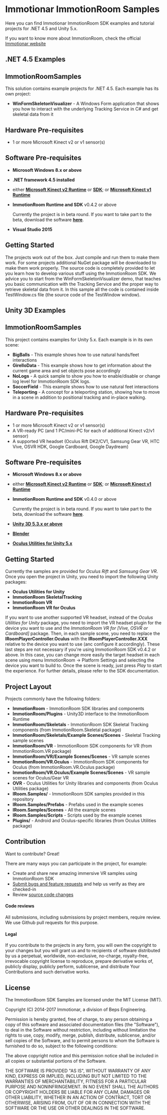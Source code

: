 # Immotionar ImmotionRoom Samples

Here you can find Immotionar ImmotionRoom SDK examples and tutorial projects for .NET 4.5 and Unity 5.x.

If you want to know more about ImmotionRoom, check the official [Immotionar website](http://www.immotionar.com)


## .NET 4.5 Examples

ImmotionRoomSamples
-----------------
This solution contains example projects for .NET 4.5. Each example has its own project:
* **WinFormSkeletonVisualizer** - A Windows Form application that shows you how to interact with the underlying Tracking Service in C# and get skeletal data from it

Hardware Pre-requisites
-----------------------
* 1 or more Microsoft Kinect v2 or v1 sensor(s)

Software Pre-requisites
-----------------------
* **Microsoft Windows 8.x or above**
* **.NET framework 4.5 installed**
* either **[Microsoft Kinect v2 Runtime](https://www.microsoft.com/en-us/download/details.aspx?id=44559)** or **[SDK](https://www.microsoft.com/en-us/download/details.aspx?id=44561)**; or **[Microsoft Kinect v1 Runtime](https://www.microsoft.com/en-us/download/details.aspx?id=40277)**

* **ImmotionRoom Runtime and SDK** v0.4.2 or above

    Currently the project is in beta round.
    If you want to take part to the beta, download the software **[here](http://www.immotionar.com/en/pricing/)**.

* **Visual Studio 2015** 

Getting Started
---------------
The projects work out of the box. Just compile and run them to make them work. For some projects additional NuGet package will be downloaded to make them work properly.
The source code is completely provided to let you learn how to develop various stuff using the ImmotionRoom SDK. We advice you to start from the WinFormSkeletonVisualizer demo,
that teaches you basic communication with the Tracking Service and the proper way to retrieve skeletal data from it. In this sample all the code is contained inside TestWindow.cs
file (the source code of the TestWindow window).


## Unity 3D Examples

ImmotionRoomSamples
-----------------
This project contains examples for Unity 5.x.  Each example is in its own scene:
* **BigBalls** - This example shows how to use natural hands/feet interactions
* **GirelloData** - This example shows how to get information about the current game area and set objects pose accordingly
* **NoLogs** - A quick sample to show you how to enable/disable or change log level for ImmotionRoom SDK logs.
* **SoccerField** - This example shows how to use natural feet interactions
* **Teleporting** - A concept for a teleporting station, showing how to move in a scene in addition to positional tracking and in-place walking.

Hardware Pre-requisites
-----------------------
* 1 or more Microsoft Kinect v2 or v1 sensor(s)
* A VR-ready PC (and 1 PC/mini-PC for each of additional Kinect v2/v1 sensor)
* A supported VR headset (Oculus Rift DK2/CV1, Samsung Gear VR, HTC Vive, OSVR HDK, Google Cardboard, Google Daydream)

Software Pre-requisites
-----------------------
* **Microsoft Windows 8.x or above**
* either **[Microsoft Kinect v2 Runtime](https://www.microsoft.com/en-us/download/details.aspx?id=44559)** or **[SDK](https://www.microsoft.com/en-us/download/details.aspx?id=44561)**; or **[Microsoft Kinect v1 Runtime](https://www.microsoft.com/en-us/download/details.aspx?id=40277)**

* **ImmotionRoom Runtime and SDK** v0.4.0 or above

    Currently the project is in beta round.
    If you want to take part to the beta, download the software **[here](http://www.immotionar.com/en/pricing/)**.

* **[Unity 3D 5.3.x or above](https://unity3d.com/get-unity/download)**
* **[Blender](https://www.blender.org/)**
* **[Oculus Utilities for Unity 5.x](https://developer3.oculus.com/downloads/game-engines/1.10.0/Oculus_Utilities_for_Unity_5/)**

Getting Started
---------------
Currently the samples are provided for *Oculus Rift* and *Samsung Gear VR*.
Once you open the project in Unity, you need to import the following Unity packages:
* **Oculus Utilities for Unity**
* **ImmotionRoom SkeletalTracking**
* **ImmotionRoom VR**
* **ImmotionRoom VR for Oculus**

If you want to use another supported VR headset, instead of the *Oculus Utilities for Unity* package, you need to import the VR headset plugin for the device you want to use and the *ImmotionRoom VR for [Vive, OSVR or Cardboard]* package.
Then, in each sample scene, you need to replace the **IRoomPlayerController.Oculus** with the **IRoomPlayerController.XXX** relative to the device you want to use (anc configure it accordingly).
These last steps are not necessary if you're using ImmotionRoom SDK v0.4.2 or above. In this case, you can change more easily the target headset in each scene using menu ImmotionRoom -> Platform Settings and selecting the device you want to build to.
Once the scene is ready, just press *Play* to start the experience. For further details, please refer to the SDK documentation.    

Project Layout
--------------
Projects commonly have the following folders:
* **ImmotionRoom** - ImmotionRoom SDK libraries and components
* **ImmotionRoom/Plugins** - Unity3D interface to the ImmotionRoom Runtime
* **ImmotionRoom/Skeletals** - ImmotionRoom SDK Skeletal Tracking components (from ImmotionRoom.Skeletal package)
* **ImmotionRoom/Skeletals/Example Scenes/Scenes** - Skeletal Tracking sample scenes
* **ImmotionRoom/VR** - ImmotionRoom SDK components for VR (from ImmotionRoom.VR package)
* **ImmotionRoom/VR/Example Scenes/Scenes** - VR sample scenes
* **ImmotionRoom/VR.Oculus** - ImmotionRoom SDK components for Oculus (from ImmotionRoom.VR.Oculus package)
* **ImmotionRoom/VR.Oculus/Example Scenes/Scenes** - VR sample scenes for Oculus/Gear VR
* **OVR** - Oculus Utilities for Unity libraries and components (from Oculus Utilities package)
* **IRoom.Samples/** - ImmotionRoom SDK samples provided in this repository
* **IRoom.Samples/Prefabs** - Prefabs used in the example scenes
* **IRoom.Samples/Scenes** - All the example scenes
* **IRoom.Samples/Scripts** - Scripts used by the example scenes
* **Plugins/** - Android and Oculus-specific libraries (from Oculus Utilities package)



Contribution
------------
Want to contribute? Great!

There are many ways you can participate in the project, for example:
* Create and share new amazing immersive VR samples using ImmotionRoom SDK
* [Submit bugs and feature requests](https://github.com/gianni-rg/immotionroom-samples/issues) and help us verify as they are checked-in
* Review [source code changes](https://github.com/gianni-rg/immotionroom-samples/pulls)

#### Code reviews
All submissions, including submissions by project members, require review. We use Github pull requests for this purpose.

#### Legal
If you contribute to the projects in any form, you will own the copyright to your changes but you will grant us and to recipients of software distributed by us a perpetual, worldwide, non-exclusive, no-charge, royalty-free, irrevocable copyright license to reproduce, prepare derivative works of, publicly display, publicly perform, sublicense, and distribute Your Contributions and such derivative works. 

License
-------
The ImmotionRoom SDK Samples are licensed under the MIT License (MIT).

Copyright (C) 2014-2017 Immotionar, a division of Beps Engineering.

Permission is hereby granted, free of charge, to any person obtaining a copy
of this software and associated documentation files (the "Software"), to deal
in the Software without restriction, including without limitation the rights
to use, copy, modify, merge, publish, distribute, sublicense, and/or sell
copies of the Software, and to permit persons to whom the Software is
furnished to do so, subject to the following conditions:

The above copyright notice and this permission notice shall be included in all
copies or substantial portions of the Software.

THE SOFTWARE IS PROVIDED "AS IS", WITHOUT WARRANTY OF ANY KIND, EXPRESS OR
IMPLIED, INCLUDING BUT NOT LIMITED TO THE WARRANTIES OF MERCHANTABILITY,
FITNESS FOR A PARTICULAR PURPOSE AND NONINFRINGEMENT. IN NO EVENT SHALL THE
AUTHORS OR COPYRIGHT HOLDERS BE LIABLE FOR ANY CLAIM, DAMAGES OR OTHER
LIABILITY, WHETHER IN AN ACTION OF CONTRACT, TORT OR OTHERWISE, ARISING FROM,
OUT OF OR IN CONNECTION WITH THE SOFTWARE OR THE USE OR OTHER DEALINGS IN THE
SOFTWARE.